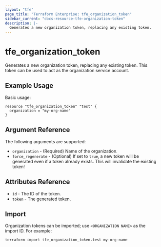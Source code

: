 ```yaml
---
layout: "tfe"
page_title: "Terraform Enterprise: tfe_organization_token"
sidebar_current: "docs-resource-tfe-organization-token"
description: |-
  Generates a new organization token, replacing any existing token.
---
```


# tfe_organization_token

Generates a new organization token, replacing any existing token. This token
can be used to act as the organization service account.

## Example Usage

Basic usage:

```hcl
resource "tfe_organization_token" "test" {
  organization = "my-org-name"
}
```

## Argument Reference

The following arguments are supported:

* `organization` - (Required) Name of the organization.
* `force_regenerate` - (Optional) If set to `true`, a new token will be
  generated even if a token already exists. This will invalidate the existing
  token!

## Attributes Reference

* `id` - The ID of the token.
* `token` - The generated token.

## Import

Organization tokens can be imported; use `<ORGANIZATION NAME>` as the import ID.
For example:

```shell
terraform import tfe_organization_token.test my-org-name
```
